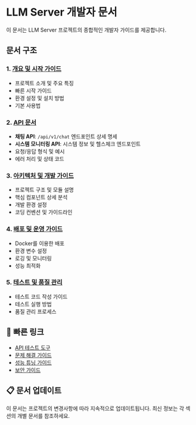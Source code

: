 # LLM Server 개발자 문서

이 문서는 LLM Server 프로젝트의 종합적인 개발자 가이드를 제공합니다.

## 문서 구조

### 1. [개요 및 시작 가이드](./overview/README.md)
- 프로젝트 소개 및 주요 특징
- 빠른 시작 가이드
- 환경 설정 및 설치 방법
- 기본 사용법

### 2. [API 문서](./api/README.md)
- **채팅 API**: `/api/v1/chat` 엔드포인트 상세 명세
- **시스템 모니터링 API**: 시스템 정보 및 헬스체크 엔드포인트
- 요청/응답 형식 및 예시
- 에러 처리 및 상태 코드

### 3. [아키텍처 및 개발 가이드](./architecture/README.md)
- 프로젝트 구조 및 모듈 설명
- 핵심 컴포넌트 상세 분석
- 개발 환경 설정
- 코딩 컨벤션 및 가이드라인

### 4. [배포 및 운영 가이드](./deployment/README.md)
- Docker를 이용한 배포
- 환경 변수 설정
- 로깅 및 모니터링
- 성능 최적화

### 5. [테스트 및 품질 관리](./testing/README.md)
- 테스트 코드 작성 가이드
- 테스트 실행 방법
- 품질 관리 프로세스

## 🚀 빠른 링크

- [API 테스트 도구](./api/test-examples.md)
- [문제 해결 가이드](./troubleshooting/README.md)
- [성능 튜닝 가이드](./performance/README.md)
- [보안 가이드](./security/README.md)

## 📋 문서 업데이트

이 문서는 프로젝트의 변경사항에 따라 지속적으로 업데이트됩니다.
최신 정보는 각 섹션의 개별 문서를 참조하세요.

